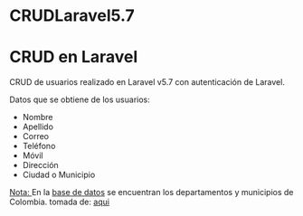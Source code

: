 # CRUDLaravel5.7

<h1>CRUD en Laravel</h1>

<p>CRUD de usuarios realizado en Laravel v5.7 con autenticación de Laravel. </p>
<p>Datos que se obtiene de los usuarios:</p>
<ul>
  <li>Nombre</li>
  <li>Apellido</li>
  <li>Correo</li>
  <li>Teléfono</li>
  <li>Móvil</li>
  <li>Dirección</li>
  <li>Ciudad o Municipio</li>
</ul>
<p><ins>Nota: </ins> En la <a href="https://es.ourcodeworld.com/articulos/leer/87/tablas-de-departamentos-y-municipios-de-colombia-en-formato-sql">base de datos</a> se encuentran los departamentos y municipios de Colombia. tomada de: <a href="https://es.ourcodeworld.com/articulos/leer/87/tablas-de-departamentos-y-municipios-de-colombia-en-formato-sql">aqui</a> </p>
